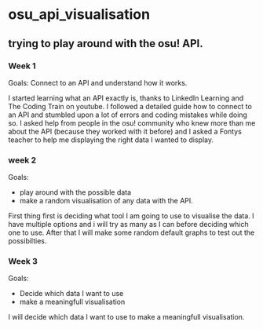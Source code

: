 # osu_api_visualisation
## trying to play around with the osu! API.


### Week 1
Goals: Connect to an API and understand how it works.

I started learning what an API exactly is, thanks to LinkedIn Learning and The Coding Train on youtube.
I followed a detailed guide how to connect to an API and stumbled upon a lot of errors and coding mistakes while doing so. 
I asked help from people in the osu! community who knew more than me about the API (because they worked with it before) and I asked a
Fontys teacher to help me displaying the right data I wanted to display.

### week 2
Goals:
- play around with the possible data
- make a random visualisation of any data with the API.

First thing first is deciding what tool I am going to use to visualise the data. I have multiple options and i will try as many as I 
can before deciding which one to use.
After that I will make some random default graphs to test out the possibilties.

### Week 3
Goals:
- Decide which data I want to use 
- make a meaningfull visualisation

I will decide which data I want to use to make a meaningfull visualisation.
